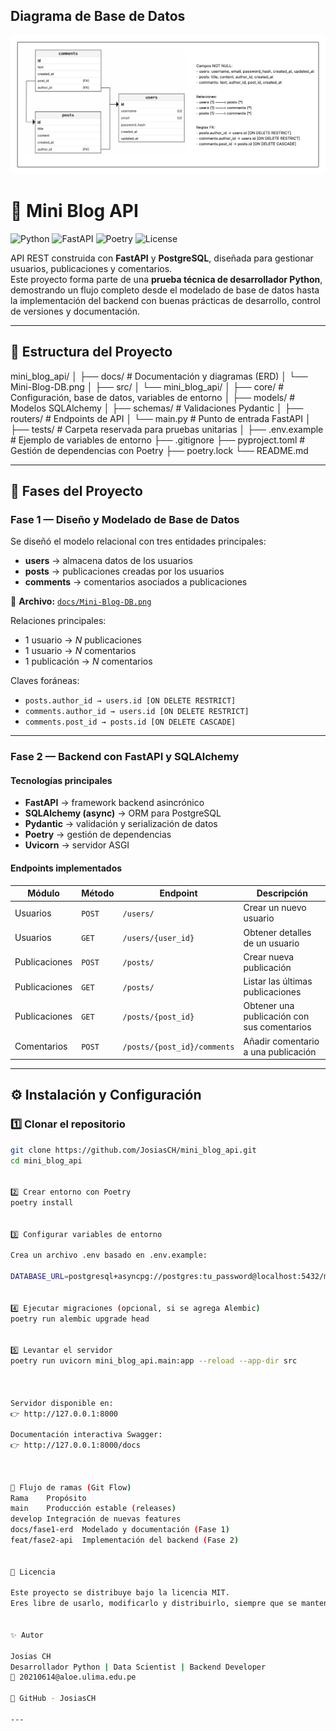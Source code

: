## Diagrama de Base de Datos
![ERD Mini-Blog](docs/Mini-Blog-DB.png)


# 📝 Mini Blog API  
![Python](https://img.shields.io/badge/python-3.10%2B-blue.svg)
![FastAPI](https://img.shields.io/badge/FastAPI-0.110+-green.svg)
![Poetry](https://img.shields.io/badge/Poetry-managed-orange.svg)
![License](https://img.shields.io/badge/license-MIT-lightgrey.svg)

API REST construida con **FastAPI** y **PostgreSQL**, diseñada para gestionar usuarios, publicaciones y comentarios.  
Este proyecto forma parte de una **prueba técnica de desarrollador Python**, demostrando un flujo completo desde el modelado de base de datos hasta la implementación del backend con buenas prácticas de desarrollo, control de versiones y documentación.

---

## 🧩 Estructura del Proyecto

mini_blog_api/
│
├── docs/ # Documentación y diagramas (ERD)
│ └── Mini-Blog-DB.png
│
├── src/
│ └── mini_blog_api/
│ ├── core/ # Configuración, base de datos, variables de entorno
│ ├── models/ # Modelos SQLAlchemy
│ ├── schemas/ # Validaciones Pydantic
│ ├── routers/ # Endpoints de API
│ └── main.py # Punto de entrada FastAPI
│
├── tests/ # Carpeta reservada para pruebas unitarias
│
├── .env.example # Ejemplo de variables de entorno
├── .gitignore
├── pyproject.toml # Gestión de dependencias con Poetry
├── poetry.lock
└── README.md


---

## 🧠 Fases del Proyecto

### **Fase 1 — Diseño y Modelado de Base de Datos**
Se diseñó el modelo relacional con tres entidades principales:

- **users** → almacena datos de los usuarios  
- **posts** → publicaciones creadas por los usuarios  
- **comments** → comentarios asociados a publicaciones

📄 **Archivo:** [`docs/Mini-Blog-DB.png`](docs/Mini-Blog-DB.png)

Relaciones principales:
- 1 usuario → *N* publicaciones  
- 1 usuario → *N* comentarios  
- 1 publicación → *N* comentarios  

Claves foráneas:
- `posts.author_id → users.id [ON DELETE RESTRICT]`
- `comments.author_id → users.id [ON DELETE RESTRICT]`
- `comments.post_id → posts.id [ON DELETE CASCADE]`

---

### **Fase 2 — Backend con FastAPI y SQLAlchemy**

#### Tecnologías principales
- **FastAPI** → framework backend asincrónico  
- **SQLAlchemy (async)** → ORM para PostgreSQL  
- **Pydantic** → validación y serialización de datos  
- **Poetry** → gestión de dependencias  
- **Uvicorn** → servidor ASGI  

#### Endpoints implementados

| Módulo | Método | Endpoint | Descripción |
|--------|---------|-----------|--------------|
| Usuarios | `POST` | `/users/` | Crear un nuevo usuario |
| Usuarios | `GET` | `/users/{user_id}` | Obtener detalles de un usuario |
| Publicaciones | `POST` | `/posts/` | Crear nueva publicación |
| Publicaciones | `GET` | `/posts/` | Listar las últimas publicaciones |
| Publicaciones | `GET` | `/posts/{post_id}` | Obtener una publicación con sus comentarios |
| Comentarios | `POST` | `/posts/{post_id}/comments` | Añadir comentario a una publicación |

---

## ⚙️ Instalación y Configuración

### 1️⃣ Clonar el repositorio
```bash
git clone https://github.com/JosiasCH/mini_blog_api.git
cd mini_blog_api


2️⃣ Crear entorno con Poetry
poetry install


3️⃣ Configurar variables de entorno

Crea un archivo .env basado en .env.example:

DATABASE_URL=postgresql+asyncpg://postgres:tu_password@localhost:5432/mini_blog


4️⃣ Ejecutar migraciones (opcional, si se agrega Alembic)
poetry run alembic upgrade head


5️⃣ Levantar el servidor
poetry run uvicorn mini_blog_api.main:app --reload --app-dir src



Servidor disponible en:
👉 http://127.0.0.1:8000

Documentación interactiva Swagger:
👉 http://127.0.0.1:8000/docs



🌱 Flujo de ramas (Git Flow)
Rama	Propósito
main	Producción estable (releases)
develop	Integración de nuevas features
docs/fase1-erd	Modelado y documentación (Fase 1)
feat/fase2-api	Implementación del backend (Fase 2)


🧾 Licencia

Este proyecto se distribuye bajo la licencia MIT.
Eres libre de usarlo, modificarlo y distribuirlo, siempre que se mantengan los créditos correspondientes.


✨ Autor

Josias CH
Desarrollador Python | Data Scientist | Backend Developer
📧 20210614@aloe.ulima.edu.pe

🔗 GitHub - JosiasCH

---



